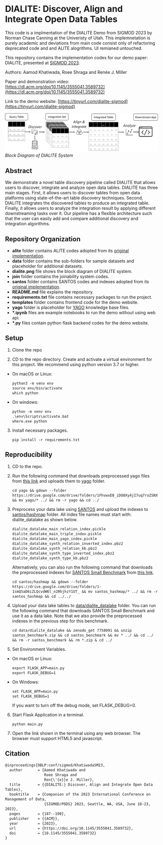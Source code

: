 # DIALITE: Discover, Align and Integrate Open Data Tables 

This code is a implmentation of the DIALITE Demo from SIGMOD 2023 by Norman Chase Canning at the Univeristy of Utah. This implemnetation
is purely academic and deviations from main code consist only of refactoring deprecated code and and ALITE alogrithms. UI remianed untouched. 

This repository contains the implementation codes for our demo paper: DIALITE, presented at [SIGMOD 2023](https://2023.sigmod.org/). 

Authors: Aamod Khatiwada, Roee Shraga and Renée J. Miller

Paper and demonstration video: [https://dl.acm.org/doi/10.1145/3555041.3589732](https://dl.acm.org/doi/10.1145/3555041.3589732)

Link to the demo website: 
[https://tinyurl.com/dialite-sigmod](https://tinyurl.com/dialite-sigmod)

<!-- Link to the demonstration video (using Jupyter Notebook): 

 [https://drive.google.com/file/d/1hFWq5QkGFigBURcwVebBtZi5R5Xv9rfq/view?usp=sharing](https://drive.google.com/file/d/1hFWq5QkGFigBURcwVebBtZi5R5Xv9rfq/view?usp=sharing). -->

![dialite blockdiargam](dialite.jpg)*Block Diagram of DIALITE System*

## Abstract

We demonstrate a novel table discovery pipeline called DIALITE that allows users to discover, integrate and analyze open data tables. DIALITE has three main stages. First, it allows users to discover tables from open data platforms using state-of-the-art table discovery techniques. Second, DIALITE integrates the discovered tables to produce an integrated table. Finally, it allows users to analyze the integration result by applying different downstreaming tasks over it. Our pipeline has a flexible architecture such that the user can easily add and compare additional discovery and integration algorithms.

## Repository Organization

- **alite** folder contains ALITE codes adopted from its [original implementation](https://github.com/northeastern-datalab/alite).
- **data** folder contains the sub-folders for sample datasets and placeholder for additional datasets.
- **dialite.png** file shows the block diagram of DIALITE system.
- **join** folder contains the joinability system codes. 
- **santos** folder contains SANTOS codes and indexes adopted from its [original implementation](https://github.com/northeastern-datalab/santos).
- **README.md** file explains the repository.
- **requirements.txt** file contains necessary packages to run the project.
- **templates** folder contains frontend code for the demo website.
- **yago** folder is placeholder for [YAGO](https://yago-knowledge.org/) knowledge base files.
- **\*.ipynb** files are example notebooks to run the demo without using web api.
- **\*.py** files contain python flask backend codes for the demo website.

## Setup

1. Clone the repo

2. CD to the repo directory. Create and activate a virtual environment for this project. We recommend using python version 3.7 or higher.  
  * On macOS or Linux:
      ```
      python3 -m venv env
      source env/bin/activate
      which python
      ```
  * On windows:
      ```
      python -m venv env
      .\env\Scripts\activate.bat
      where.exe python
      ```

3. Install necessary packages. 
   ```
   pip install -r requirements.txt
   ```

## Reproducibility

1. CD to the repo.

2. Run the following command that downloads preprocessed yago files from [this link](https://drive.google.com/drive/folders/1FhvwxE0_iDO8Xy4jI7uq7roZSNXOJGr1?usp=share_link) and uploads them to [yago](yago) folder.
    ```
    cd yago && gdown --folder https://drive.google.com/drive/folders/1FhvwxE0_iDO8Xy4jI7uq7roZSNXOJGr1 && mv yago/* ../ && rm -r yago && cd ../
    ```
3. Preprocess your data lake using [SANTOS](https://github.com/northeastern-datalab/santos) and upload the indexes to [santos/hashmap](santos/hashmap) folder. All index file names must start with: dialite_datalake as shown below.
    ```
    dialite_datalake_main_relation_index.pickle
    dialite_datalake_main_triple_index.pickle
    dialite_datalake_main_yago_index.pickle
    dialite_datalake_synth_relation_inverted_index.pbz2
    dialite_datalake_synth_relation_kb.pbz2
    dialite_datalake_synth_type_inverted_index.pbz2
    dialite_datalake_synth_type_kb.pbz2
    ```
    Alternatively, you can also run the following command that downloads the preprocessed indexes for [SANTOS Small Benchmark](https://zenodo.org/record/7758091) from [this link](https://drive.google.com/drive/folders/1-1smQ5aD6iZLQcvdW6l_n2RhjhzY1UT_?usp=sharing).

    ```
    cd santos/hashmap && gdown --folder https://drive.google.com/drive/folders/1-1smQ5aD6iZLQcvdW6l_n2RhjhzY1UT_ && mv santos_hashmap/* ../ && rm -r santos_hashmap && cd ../../
    ```

4. Upload your data lake tables to [data/dialite_datalake](data/dialite_datalake) folder. You can run the following command that downloads SANTOS Small Benchmark and use it as a data lake. Note that we also provide the preprocessed indexes in the previous step for this benchmark. 
    ```
    cd data/dialite_datalake && zenodo_get 7758091 && unzip santos_benchmark.zip && cd santos_benchmark && mv * ../ && cd ../ && rm -r santos_benchmark && rm *.zip & cd ../
    ```

5. Set Environment Variables.
  * On macOS or Linux:
    ```
    export FLASK_APP=main.py
    export FLASK_DEBUG=1
    ```

  * On Windows:
    ```
    set FLASK_APP=main.py
    set FLASK_DEBUG=1
    ```
    If you want to turn off the debug mode, set FLASK_DEBUG=0.

6. Start Flask Application in a terminal.
    ```
    python main.py
    ```

7. Open the link shown in the terminal using any web browser. The browser must support HTML5 and javascript.

## Citation
```
@inproceedings{DBLP:conf/sigmod/KhatiwadaSM23,
  author       = {Aamod Khatiwada and
                  Roee Shraga and
                  Ren{\'{e}}e J. Miller},
  title        = {{DIALITE:} Discover, Align and Integrate Open Data Tables},
  booktitle    = {Companion of the 2023 International Conference on Management of Data,
                  {SIGMOD/PODS} 2023, Seattle, WA, USA, June 18-23, 2023},
  pages        = {187--190},
  publisher    = {{ACM}},
  year         = {2023},
  url          = {https://doi.org/10.1145/3555041.3589732},
  doi          = {10.1145/3555041.3589732}
}
```
